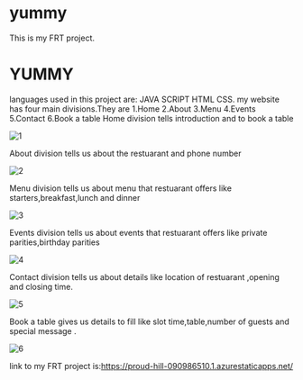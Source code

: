 # yummy
This is my FRT project.
<h1>YUMMY</h1>
languages used in this project are:
JAVA SCRIPT
HTML
CSS.
my website has four main divisions.They are
1.Home
2.About
3.Menu
4.Events 
5.Contact
6.Book a table
Home division tells introduction  and  to book a table




![1](https://user-images.githubusercontent.com/108518501/188184991-01655026-195d-4aa7-b44e-bcbee6389b1d.JPG)




About division tells us about the restuarant and phone number




![2](https://user-images.githubusercontent.com/108518501/188185296-c1bf100c-42b1-4306-a8cc-0fd599e8a4e0.JPG)




Menu division tells us about menu that restuarant offers like starters,breakfast,lunch and dinner




![3](https://user-images.githubusercontent.com/108518501/188185879-616432a5-e7d6-48ad-a718-1e922f9afa5a.JPG)




Events division tells us about events that restuarant offers like private parities,birthday parities




![4](https://user-images.githubusercontent.com/108518501/188186084-184dc426-9581-4844-9122-f48097769162.JPG)




Contact division tells us about details like location of restuarant ,opening and closing time.





![5](https://user-images.githubusercontent.com/108518501/188188877-3758b079-dce8-4ace-9633-db3277739991.JPG)
  
  
  
  
  Book a table gives us details to fill like slot time,table,number of guests and special message . 




![6](https://user-images.githubusercontent.com/108518501/188189357-9a8538a5-b6a6-44a4-a23b-29b504a5a639.JPG)




link to my FRT project is:https://proud-hill-090986510.1.azurestaticapps.net/
